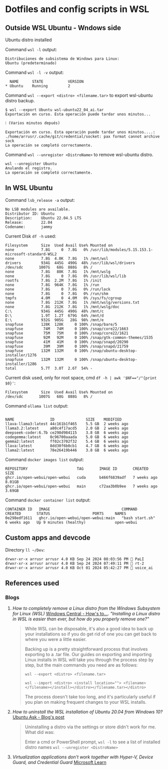 # Dotfiles and config scripts in WSL

## Outside WSL Ubuntu - Wndows side

Ubuntu distro installed

Command `wsl -l` output:

```console
Distribuciones de subsistema de Windows para Linux:
Ubuntu (predeterminado)
```

Command `wsl -l -v` output:

```console
  NAME      STATE           VERSION
* Ubuntu    Running         2
```

Command `wsl --export <distro> <filename.tar>` to export wsl-ubuntu distro backup.

```console
$ wsl --export Ubuntu wsl-ubuntu22_04_ai.tar
Exportación en curso. Esta operación puede tardar unos minutos...

⁞ (Varios minutos depués)

Exportación en curso. Esta operación puede tardar unos minutos....: ./home/arrusr/.cache/git/credential/socket: pax format cannot archive sock
La operación se completó correctamente.
```

Command `wsl --unregister <DistroName>` to remove wsl-ubuntu distro.

```console
wsl --unregister Ubuntu
Anulando el registro.
La operación se completó correctamente.
```

## In WSL Ubuntu

Command `lsb_release -a` output:

```console
No LSB modules are available.
Distributor ID: Ubuntu
Description:    Ubuntu 22.04.5 LTS
Release:        22.04
Codename:       jammy
```

Current Disk `df -h` used:

```console
Filesystem      Size  Used Avail Use% Mounted on
none            7.8G     0  7.8G   0% /usr/lib/modules/5.15.153.1-microsoft-standard-WSL2
none            7.8G  4.0K  7.8G   1% /mnt/wsl
drivers         934G  445G  490G  48% /usr/lib/wsl/drivers
/dev/sdc       1007G   68G  888G   8% /
none            7.8G   88K  7.8G   1% /mnt/wslg
none            7.8G     0  7.8G   0% /usr/lib/wsl/lib
rootfs          7.8G  2.2M  7.8G   1% /init
none            7.8G  964K  7.8G   1% /run
none            7.8G     0  7.8G   0% /run/lock
none            7.8G     0  7.8G   0% /run/shm
tmpfs           4.0M     0  4.0M   0% /sys/fs/cgroup
none            7.8G  212K  7.8G   1% /mnt/wslg/versions.txt
none            7.8G  212K  7.8G   1% /mnt/wslg/doc
C:\             934G  445G  490G  48% /mnt/c
D:\             1.9T  1.2T  679G  64% /mnt/d
E:\             932G  905G   28G  98% /mnt/e
snapfuse        128K  128K     0 100% /snap/bare/5
snapfuse         74M   74M     0 100% /snap/core22/1663
snapfuse         75M   75M     0 100% /snap/core22/1621
snapfuse         92M   92M     0 100% /snap/gtk-common-themes/1535
snapfuse         41M   41M     0 100% /snap/snapd/20290
snapfuse         39M   39M     0 100% /snap/snapd/21759
snapfuse        132M  132M     0 100% /snap/ubuntu-desktop-installer/1276
snapfuse        132M  132M     0 100% /snap/ubuntu-desktop-installer/1286
total           5.7T  3.0T  2.6T  54% -
```

Current disk used, only for root space, cmd `df -h | awk '$NF=="/"{print $0}'`:

```console
Filesystem      Size  Used Avail Use% Mounted on
/dev/sdc       1007G   68G  888G   8% /
```

Command `ollama list` output:

```consle

NAME               	ID          	SIZE  	MODIFIED
llava-llama3:latest	44c161b1f465	5.5 GB	2 weeks ago
llama3.2:latest    	a80c4f17acd5	2.0 GB	2 weeks ago
deepseek-coder:6.7b	ce298d984115	3.8 GB	6 weeks ago
codegemma:latest   	0c96700aaada	5.0 GB	6 weeks ago
gemma2:latest      	ff02c3702f32	5.4 GB	6 weeks ago
llava:latest       	8dd30f6b0cb1	4.7 GB	6 weeks ago
llama2:latest      	78e26419b446	3.8 GB	6 weeks ago
```

Command `docker images list` output:

```console
REPOSITORY                      TAG       IMAGE ID       CREATED       SIZE
ghcr.io/open-webui/open-webui   cuda      b466f6839adf   7 weeks ago   8.01GB
ghcr.io/open-webui/open-webui   main      c72aa3b0b9ee   7 weeks ago   3.69GB
```

Command `docker container list` output:

```console
CONTAINER ID   IMAGE                                COMMAND           CREATED       STATUS                   PORTS     NAMES
0e298edf1611   ghcr.io/open-webui/open-webui:main   "bash start.sh"   6 weeks ago   Up 9 minutes (healthy)             open-webui
```

## Custom apps and devcode

Directory `ll ~/Dev`:

```console
drwxr-xr-x arrusr arrusr 4.0 KB Sep 24 2024 08:03:56 PM  PaLI
drwxr-xr-x arrusr arrusr 4.0 KB Sep 24 2024 07:49:11 PM  rt-2
drwxr-xr-x arrusr arrusr 4.0 KB Oct 01 2024 05:42:27 PM  voice_ai
```

## References used

### Blogs

1. _How to completely remove a Linux distro from the Windows Subsystem for Linux (WSL)_ [Windows Central - How's to...](https://www.windowscentral.com/how-completely-remove-linux-distro-wsl).
   _"Installing a Linux distro in WSL is easier than ever, but how do you properly remove one?"_

   > While WSL can be disposable, it's also a good idea to back up your installations so if you do get rid of one you can get back to where you were a little easier.
   >
   > Backing up is a pretty straightforward process that involves exporting to a .tar file. Our guides on exporting and importing Linux installs in WSL will take you through the process step by step, but the main commands you need are as follows:
   >
   > `wsl --export <distro> <filename.tar>`
   >
   > `wsl --import <distro> <install location=""> <filename> </filename></install></distro></filename.tar></distro>`
   >
   > The process doesn't take too long, and it's particularly useful if you plan on making frequent changes to your WSL installs.

1. _How to uninstall the WSL installation of Ubuntu 20.04 from Windows 10?_ [Ubuntu Ask - Blog's post](https://askubuntu.com/questions/1261664/how-to-uninstall-the-wsl-installation-of-ubuntu-20-04-from-windows-10)

   > Uninstalling a distro via the settings or store didn't work for me. What did was:
   >
   > Enter a cmd or PowerShell prompt, `wsl -l` to see a list of installed distro names
   > `wsl --unregister <DistroName>`

1. _Virtualization applications don't work together with Hyper-V, Device Guard, and Credential Guard_ [Microsoft Learn](https://learn.microsoft.com/en-us/troubleshoot/windows-client/application-management/virtualization-apps-not-work-with-hyper-v)
